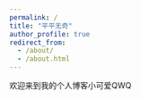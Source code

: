```yaml
---
permalink: /
title: "平平无奇"
author_profile: true
redirect_from: 
  - /about/
  - /about.html
---
```

欢迎来到我的个人博客小可爱QWQ




